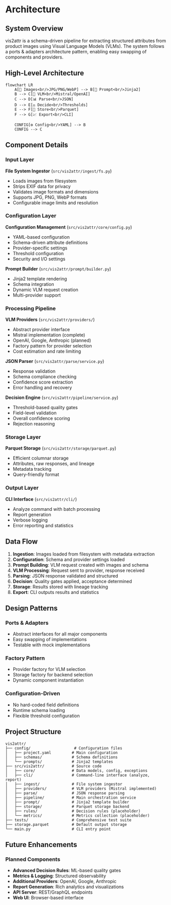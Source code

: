 # Architecture

## System Overview

vis2attr is a schema-driven pipeline for extracting structured attributes from product images using Visual Language Models (VLMs). The system follows a ports & adapters architecture pattern, enabling easy swapping of components and providers.

## High-Level Architecture

```mermaid
flowchart LR
    A[📁 Images<br/>JPG/PNG/WebP] --> B[📝 Prompt<br/>Jinja2]
    B --> C[🤖 VLM<br/>Mistral/OpenAI]
    C --> D[📊 Parse<br/>JSON]
    D --> E[⚖️ Decide<br/>Thresholds]
    E --> F[💾 Store<br/>Parquet]
    F --> G[📈 Export<br/>CLI]
    
    CONFIG[⚙️ Config<br/>YAML] --> B
    CONFIG --> C
```

## Component Details

### Input Layer

**File System Ingestor** (`src/vis2attr/ingest/fs.py`)
- Loads images from filesystem
- Strips EXIF data for privacy
- Validates image formats and dimensions
- Supports JPG, PNG, WebP formats
- Configurable image limits and resolution

### Configuration Layer

**Configuration Management** (`src/vis2attr/core/config.py`)
- YAML-based configuration
- Schema-driven attribute definitions
- Provider-specific settings
- Threshold configuration
- Security and I/O settings

**Prompt Builder** (`src/vis2attr/prompt/builder.py`)
- Jinja2 template rendering
- Schema integration
- Dynamic VLM request creation
- Multi-provider support

### Processing Pipeline

**VLM Providers** (`src/vis2attr/providers/`)
- Abstract provider interface
- Mistral implementation (complete)
- OpenAI, Google, Anthropic (planned)
- Factory pattern for provider selection
- Cost estimation and rate limiting

**JSON Parser** (`src/vis2attr/parse/service.py`)
- Response validation
- Schema compliance checking
- Confidence score extraction
- Error handling and recovery

**Decision Engine** (`src/vis2attr/pipeline/service.py`)
- Threshold-based quality gates
- Field-level validation
- Overall confidence scoring
- Rejection reasoning

### Storage Layer

**Parquet Storage** (`src/vis2attr/storage/parquet.py`)
- Efficient columnar storage
- Attributes, raw responses, and lineage
- Metadata tracking
- Query-friendly format

### Output Layer

**CLI Interface** (`src/vis2attr/cli/`)
- Analyze command with batch processing
- Report generation
- Verbose logging
- Error reporting and statistics

## Data Flow

1. **Ingestion**: Images loaded from filesystem with metadata extraction
2. **Configuration**: Schema and provider settings loaded
3. **Prompt Building**: VLM request created with images and schema
4. **VLM Processing**: Request sent to provider, response received
5. **Parsing**: JSON response validated and structured
6. **Decision**: Quality gates applied, acceptance determined
7. **Storage**: Results stored with lineage tracking
8. **Export**: CLI outputs results and statistics

## Design Patterns

### Ports & Adapters
- Abstract interfaces for all major components
- Easy swapping of implementations
- Testable with mock implementations

### Factory Pattern
- Provider factory for VLM selection
- Storage factory for backend selection
- Dynamic component instantiation

### Configuration-Driven
- No hard-coded field definitions
- Runtime schema loading
- Flexible threshold configuration

## Project Structure

```
vis2attr/
├── config/                   # Configuration files
│   ├── project.yaml         # Main configuration
│   ├── schemas/             # Schema definitions
│   └── prompts/             # Jinja2 templates
├── src/vis2attr/            # Source code
│   ├── core/                # Data models, config, exceptions
│   ├── cli/                 # Command-line interface (analyze, report)
│   ├── ingest/              # File system ingestor
│   ├── providers/           # VLM providers (Mistral implemented)
│   ├── parse/               # JSON response parsing
│   ├── pipeline/            # Main orchestration service
│   ├── prompt/              # Jinja2 template builder
│   ├── storage/             # Parquet storage backend
│   ├── rules/               # Decision rules (placeholder)
│   └── metrics/             # Metrics collection (placeholder)
├── tests/                   # Comprehensive test suite
├── storage.parquet          # Default output storage
└── main.py                  # CLI entry point
```

## Future Enhancements

### Planned Components
- **Advanced Decision Rules**: ML-based quality gates
- **Metrics & Logging**: Structured observability
- **Additional Providers**: OpenAI, Google, Anthropic
- **Report Generation**: Rich analytics and visualizations
- **API Server**: REST/GraphQL endpoints
- **Web UI**: Browser-based interface
